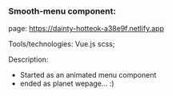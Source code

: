 ### Smooth-menu component:

page: https://dainty-hotteok-a38e9f.netlify.app

Tools/technologies: Vue.js scss;

Description:

* Started as an animated menu component
* ended as planet wepage... :)
